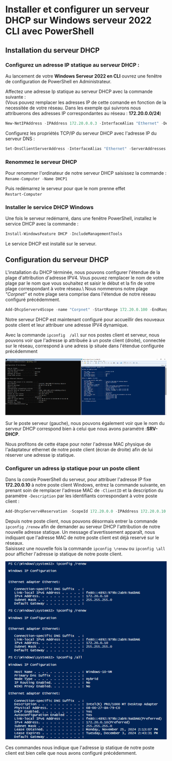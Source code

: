 # Installer et configurer un serveur DHCP sur Windows serveur 2022 CLI avec PowerShell

## Installation du serveur DHCP

### Configurez un adresse IP statique au serveur DHCP :

Au lancement de votre __Windows Serveur 2022 en CLI__  ouvrez une fenêtre de configuration de PowerShell en Administrateur.

Affectez une adresse Ip statique au serveur DHCP avec la commande suivante :\
(Vous pouvez remplacer les adresses IP de cette comande en fonction de la necessitée de votre réseau. Dans les exemple qui suivrons nous attribuerons des adresses IP correspondantes au réseau : __172.20.0.0/24__)

```PowerShell
New-NetIPAddress -IPAddress 172.20.0.0.3 -InterfaceAlias "Ethernet" -DefaultGateway 172.20.0.1 -AddressFamily IPv4 -PrefixLength 24
```

Configurez les propriétés TCP/IP du serveur DHCP avec l'adresse IP du serveur DNS :
```PowerShell
Set-DnsClientServerAddress -InterfaceAlias "Ethernet" -ServerAddresses 172.20.0.2
```

### Renommez le serveur DHCP

Pour renommer l'ordinateur de notre serveur DHCP saisissez la commande :\
`Rename-Computer -Name DHCP1`

Puis redémarrez le serveur pour que le nom prenne effet\
`Restart-Computer`

### Installer le service DHCP Windows

Une fois le serveur redémarré, dans une fenêtre PowerShell, installez le service DHCP avec la commande :
```PowerShell
Install-WindowsFeature DHCP -IncludeManagementTools
```

Le service DHCP est installé sur le serveur.

## Configuration du serveur DHCP

L'installation du DHCP términée, nous pouvons configurer l'étendue de la plage d'attribution d'adresse IPV4. Vous pouvez remplacer le nom de votre plage par le nom que vous souhaitez et saisir le début et la fin de votre plage correspondant à votre réseau.\ 
Nous nommerons notre plage _"Corpnet"_ et notre plage sera comprise dans l'étendue de notre réseau configuré précédemment.

```PowerShell
Add-DhcpServerv4Scope -name "Corpnet" -StartRange 172.20.0.100 -EndRange 172.20.0.200 -SubnetMask 255.255.255.0 -State Active
```

Notre serveur DHCP est maintenant configuré pour accueillir des nouveaux poste client et leur attribuer une adresse IPV4 dynamique.

Avec la commande `ipconfig  /all` sur nos postes client et serveur, nous pouvons voir que l'adresse ip attribuée à un poste client (droite), connectée sur le réseau, correspond à une adress ip située dans l'étendue configurée précédemment

![verif-attribip-srvname](Images/test-nom-serv-plageipdynamic.png)

Sur le poste serveur (gauche), nous pouvons également voir que le nom du serveur DHCP correspond bien à celui que nous avons paramétré :__SRV-DHCP__.

Nous profitons de cette étape pour noter l'adresse MAC physique de l'adaptateur ethernet de notre poste client (écran de droite)  afin de lui réserver une adresse ip statique.

### Configurer un adress ip statique pour un poste client

Dans la consle PowerShell du serveur, pour attribuer l'adresse IP fixe __172.20.0.10__ à notre poste client Windows, entrez la commande suivante, en prenant soin de remplacer l'adresse MAC de `-ClientID` et la description du paramètre `-Description` par les identifiants correspondant à votre poste client :
```PowerShell
Add-DhcpServerv4Reservation -ScopeId 172.20.0.0 -IPAddress 172.20.0.10 -ClientId "08-00-27-8A-79-C0" -Description "Ordinateur-Client"
```

Depuis notre poste client, nous pouvons désormais entrer la commande `ipconfig /renew` afin de demander au serveur DHCP l'attribution de notre nouvelle adresse statique. Un message d'avertissement apparaît, nous indiquant que l'adresse MAC de notre poste client est déjà reservé sur le réseaux.\
Saisissez une nouvelle fois la commande `ipconfig \renew` ou `ipconfig \all` pour afficher l'adresse ip statique de notre poste client.

![adresse-statique](Images/confirm-ip-static-client.png)

Ces commandes nous indique que l'adresse ip statique de notre poste client est bien celle que nous avons configuré précédemment.
